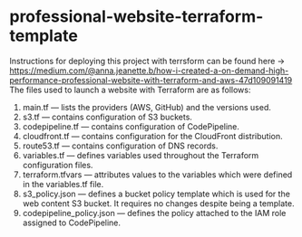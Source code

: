 # professional-website-terraform-template
Instructions for deploying this project with terrsform can be found here -> https://medium.com/@anna.jeanette.b/how-i-created-a-on-demand-high-performance-professional-website-with-terraform-and-aws-47d109091419
The files used to launch a website with Terraform are as follows:
1. main.tf — lists the providers (AWS, GitHub) and the versions used.
2. s3.tf — contains configuration of S3 buckets.
3. codepipeline.tf — contains configuration of CodePipeline.
4. cloudfront.tf — contains configuration for the CloudFront distribution.
5. route53.tf — contains configuration of DNS records.
6. variables.tf — defines variables used throughout the Terraform configuration files.
7. terraform.tfvars — attributes values to the variables which were defined in the variables.tf file.
8. s3_policy.json — defines a bucket policy template which is used for the web content S3 bucket. It requires no changes despite being a template.
9. codepipeline_policy.json — defines the policy attached to the IAM role assigned to CodePipeline.
